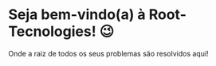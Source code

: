 # Seja bem-vindo(a) à Root-Tecnologies! 😉

Onde a raiz de todos os seus problemas são resolvidos aqui!
